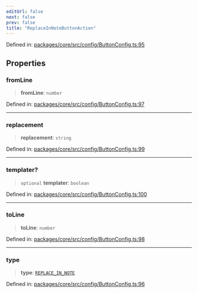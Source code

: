 ```yaml
---
editUrl: false
next: false
prev: false
title: "ReplaceInNoteButtonAction"
---
```


Defined in: [packages/core/src/config/ButtonConfig.ts:95](https://github.com/mProjectsCode/obsidian-meta-bind-plugin/blob/164b4e159d0a9103f56c4079fbd94da824499fe4/packages/core/src/config/ButtonConfig.ts#L95)

## Properties

### fromLine

> **fromLine**: `number`

Defined in: [packages/core/src/config/ButtonConfig.ts:97](https://github.com/mProjectsCode/obsidian-meta-bind-plugin/blob/164b4e159d0a9103f56c4079fbd94da824499fe4/packages/core/src/config/ButtonConfig.ts#L97)

***

### replacement

> **replacement**: `string`

Defined in: [packages/core/src/config/ButtonConfig.ts:99](https://github.com/mProjectsCode/obsidian-meta-bind-plugin/blob/164b4e159d0a9103f56c4079fbd94da824499fe4/packages/core/src/config/ButtonConfig.ts#L99)

***

### templater?

> `optional` **templater**: `boolean`

Defined in: [packages/core/src/config/ButtonConfig.ts:100](https://github.com/mProjectsCode/obsidian-meta-bind-plugin/blob/164b4e159d0a9103f56c4079fbd94da824499fe4/packages/core/src/config/ButtonConfig.ts#L100)

***

### toLine

> **toLine**: `number`

Defined in: [packages/core/src/config/ButtonConfig.ts:98](https://github.com/mProjectsCode/obsidian-meta-bind-plugin/blob/164b4e159d0a9103f56c4079fbd94da824499fe4/packages/core/src/config/ButtonConfig.ts#L98)

***

### type

> **type**: [`REPLACE_IN_NOTE`](/obsidian-meta-bind-plugin-docs/api/enumerations/buttonactiontype/#replace_in_note)

Defined in: [packages/core/src/config/ButtonConfig.ts:96](https://github.com/mProjectsCode/obsidian-meta-bind-plugin/blob/164b4e159d0a9103f56c4079fbd94da824499fe4/packages/core/src/config/ButtonConfig.ts#L96)
